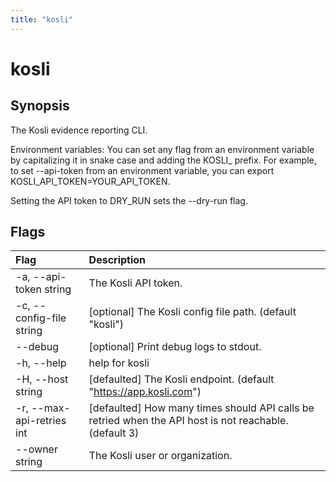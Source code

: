 ```yaml
---
title: "kosli"
---
```


# kosli

## Synopsis

The Kosli evidence reporting CLI.

Environment variables:
You can set any flag from an environment variable by capitalizing it in snake case and adding the KOSLI_ prefix.
For example, to set --api-token from an environment variable, you can export KOSLI_API_TOKEN=YOUR_API_TOKEN.

Setting the API token to DRY_RUN sets the --dry-run flag.


## Flags
| Flag | Description |
| :--- | :--- |
|    -a, --api-token string  |  The Kosli API token.  |
|    -c, --config-file string  |  [optional] The Kosli config file path. (default "kosli")  |
|        --debug  |  [optional] Print debug logs to stdout.  |
|    -h, --help  |  help for kosli  |
|    -H, --host string  |  [defaulted] The Kosli endpoint. (default "https://app.kosli.com")  |
|    -r, --max-api-retries int  |  [defaulted] How many times should API calls be retried when the API host is not reachable. (default 3)  |
|        --owner string  |  The Kosli user or organization.  |


